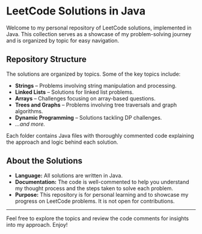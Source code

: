 # LeetCode Solutions in Java

Welcome to my personal repository of LeetCode solutions, implemented in Java. This collection serves as a showcase of my problem-solving journey and is organized by topic for easy navigation.

## Repository Structure

The solutions are organized by topics. Some of the key topics include:

- **Strings** – Problems involving string manipulation and processing.
- **Linked Lists** – Solutions for linked list problems.
- **Arrays** – Challenges focusing on array-based questions.
- **Trees and Graphs** – Problems involving tree traversals and graph algorithms.
- **Dynamic Programming** – Solutions tackling DP challenges.
- *...and more.*

Each folder contains Java files with thoroughly commented code explaining the approach and logic behind each solution.

## About the Solutions

- **Language:** All solutions are written in Java.
- **Documentation:** The code is well-commented to help you understand my thought process and the steps taken to solve each problem.
- **Purpose:** This repository is for personal learning and to showcase my progress on LeetCode problems. It is not open for contributions.

---

Feel free to explore the topics and review the code comments for insights into my approach. Enjoy!

